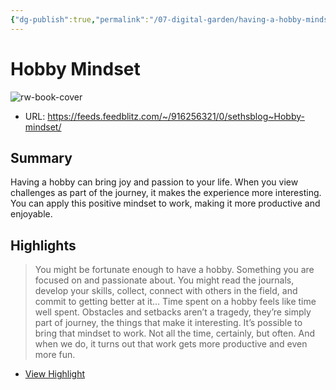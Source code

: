 ```yaml
---
{"dg-publish":true,"permalink":"/07-digital-garden/having-a-hobby-mindset/","tags":["readwise","advice","ath","evergreen"],"updated":"2025-04-07T17:44:49.638-07:00"}
---
```


# Hobby Mindset

![rw-book-cover](https://seths.blog/wp-content/themes/godin/img/favicons/android-chrome-192x192.png)

- URL: https://feeds.feedblitz.com/~/916256321/0/sethsblog~Hobby-mindset/
## Summary
Having a hobby can bring joy and passion to your life. When you view challenges as part of the journey, it makes the experience more interesting. You can apply this positive mindset to work, making it more productive and enjoyable.

## Highlights

> You might be fortunate enough to have a hobby.
> Something you are focused on and passionate about. You might read the journals, develop your skills, collect, connect with others in the field, and commit to getting better at it…
> Time spent on a hobby feels like time well spent. Obstacles and setbacks aren’t a tragedy, they’re simply part of journey, the things that make it interesting.
> It’s possible to bring that mindset to work. Not all the time, certainly, but often. And when we do, it turns out that work gets more productive and even more fun.

 * [View Highlight](https://read.readwise.io/read/01jr6kgwb4mbmykh3fs332prdm)
